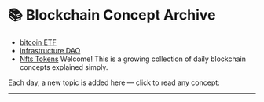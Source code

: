 # 📚 Blockchain Concept Archive

- [bitcoin ETF](2025-07-07-11-47.md)
- [infrastructure DAO](2025-07-07-11-47.md)
- [Nfts Tokens](2025-07-07.md)
Welcome! This is a growing collection of daily blockchain concepts explained simply.

Each day, a new topic is added here — click to read any concept:

---

<!-- 🛠️ Daily entries will appear below automatically -->